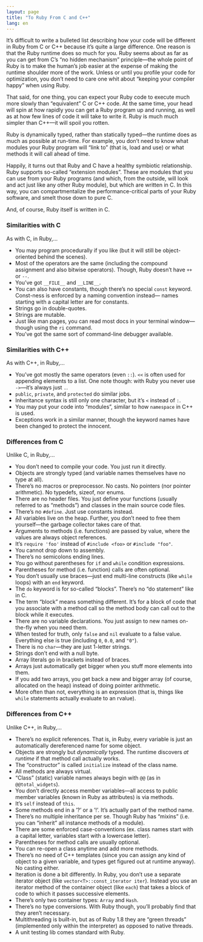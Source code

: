```yaml
---
layout: page
title: "To Ruby From C and C++"
lang: en
---
```


It’s difficult to write a bulleted list describing how your code will be
different in Ruby from C or C++ because it’s quite a large difference.
One reason is that the Ruby runtime does so much for you. Ruby seems
about as far as you can get from C’s “no hidden mechanism” principle—the
whole point of Ruby is to make the human’s job easier at the expense of
making the runtime shoulder more of the work. Unless or until you
profile your code for optimization, you don’t need to care one whit
about “keeping your compiler happy” when using Ruby.

That said, for one thing, you can expect your Ruby code to execute much
more slowly than “equivalent” C or C++ code. At the same time, your head
will spin at how rapidly you can get a Ruby program up and running, as
well as at how few lines of code it will take to write it. Ruby is much
much simpler than C++—it will spoil you rotten.

Ruby is dynamically typed, rather than statically typed—the runtime does
as much as possible at run-time. For example, you don’t need to know
what modules your Ruby program will “link to” (that is, load and use) or
what methods it will call ahead of time.

Happily, it turns out that Ruby and C have a healthy symbiotic
relationship. Ruby supports so-called “extension modules”. These are
modules that you can use from your Ruby programs (and which, from the
outside, will look and act just like any other Ruby module), but which
are written in C. In this way, you can compartmentalize the
performance-critical parts of your Ruby software, and smelt those down
to pure C.

And, of course, Ruby itself is written in C.

### Similarities with C

As with C, in Ruby,...

* You may program procedurally if you like (but it will still be
  object-oriented behind the scenes).
* Most of the operators are the same (including the compound assignment
  and also bitwise operators). Though, Ruby doesn’t have `++` or `--`.
* You’ve got `__FILE__` and `__LINE__`.
* You can also have constants, though there’s no special `const`
  keyword. Const-ness is enforced by a naming convention instead— names
  starting with a capital letter are for constants.
* Strings go in double-quotes.
* Strings are mutable.
* Just like man pages, you can read most docs in your terminal
  window—though using the `ri` command.
* You’ve got the same sort of command-line debugger available.

### Similarities with C++

As with C++, in Ruby,...

* You’ve got mostly the same operators (even `::`). `<<` is often used
  for appending elements to a list. One note though: with Ruby you never
  use `->`—it’s always just `.`.
* `public`, `private`, and `protected` do similar jobs.
* Inheritance syntax is still only one character, but it’s `<` instead
  of `:`.
* You may put your code into “modules”, similar to how `namespace` in
  C++ is used.
* Exceptions work in a similar manner, though the keyword names have
  been changed to protect the innocent.

### Differences from C

Unlike C, in Ruby,...

* You don’t need to compile your code. You just run it directly.
* Objects are strongly typed (and variable names themselves have no type
  at all).
* There’s no macros or preprocessor. No casts. No pointers (nor pointer
  arithmetic). No typedefs, sizeof, nor enums.
* There are no header files. You just define your functions (usually
  referred to as “methods”) and classes in the main source code files.
* There’s no `#define`. Just use constants instead.
* All variables live on the heap. Further, you don’t need to free them
  yourself—the garbage collector takes care of that.
* Arguments to methods (i.e. functions) are passed by value, where the
  values are always object references.
* It’s `require 'foo'` instead of `#include <foo>` or `#include "foo"`.
* You cannot drop down to assembly.
* There’s no semicolons ending lines.
* You go without parentheses for `if` and `while` condition expressions.
* Parentheses for method (i.e. function) calls are often optional.
* You don’t usually use braces—just end multi-line constructs (like
  `while` loops) with an `end` keyword.
* The `do` keyword is for so-called “blocks”. There’s no “do statement”
  like in C.
* The term “block” means something different. It’s for a block of code
  that you associate with a method call so the method body can call out
  to the block while it executes.
* There are no variable declarations. You just assign to new names
  on-the-fly when you need them.
* When tested for truth, only `false` and `nil` evaluate to a false
  value. Everything else is true (including `0`, `0.0`, and `"0"`).
* There is no `char`—they are just 1-letter strings.
* Strings don’t end with a null byte.
* Array literals go in brackets instead of braces.
* Arrays just automatically get bigger when you stuff more elements into
  them.
* If you add two arrays, you get back a new and bigger array (of course,
  allocated on the heap) instead of doing pointer arithmetic.
* More often than not, everything is an expression (that is, things like
  `while` statements actually evaluate to an rvalue).

### Differences from C++

Unlike C++, in Ruby,...

* There’s no explicit references. That is, in Ruby, every variable is
  just an automatically dereferenced name for some object.
* Objects are strongly but *dynamically* typed. The runtime discovers
  *at runtime* if that method call actually works.
* The “constructor” is called `initialize` instead of the class name.
* All methods are always virtual.
* “Class” (static) variable names always begin with `@@` (as in
  `@@total_widgets`).
* You don’t directly access member variables—all access to public member
  variables (known in Ruby as attributes) is via methods.
* It’s `self` instead of `this`.
* Some methods end in a ’?’ or a ’!’. It’s actually part of the method
  name.
* There’s no multiple inheritance per se. Though Ruby has “mixins” (i.e.
  you can “inherit” all instance methods of a module).
* There are some enforced case-conventions (ex. class names start with a
  capital letter, variables start with a lowercase letter).
* Parentheses for method calls are usually optional.
* You can re-open a class anytime and add more methods.
* There’s no need of C++ templates (since you can assign any kind of
  object to a given variable, and types get figured out at runtime
  anyway). No casting either.
* Iteration is done a bit differently. In Ruby, you don’t use a separate
  iterator object (like `vector<T>::const_iterator iter`).
  Instead you use an iterator method of the container object (like `each`)
  that takes a block of code to which it passes successive elements.
* There’s only two container types: `Array` and `Hash`.
* There’s no type conversions. With Ruby though, you’ll probably find
  that they aren’t necessary.
* Multithreading is built-in, but as of Ruby 1.8 they are “green
  threads” (implemented only within the interpreter) as opposed to
  native threads.
* A unit testing lib comes standard with Ruby.
